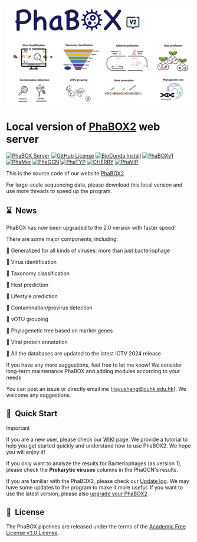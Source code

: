 <img src='imgs/logo.jpg'>


# Local version of [PhaBOX2](https://phage.ee.cityu.edu.hk) web server

[![PhaBOX Server](https://img.shields.io/badge/PhaBOX-Webserver-brightgreen)](http://phage.ee.cityu.edu.hk/)
[![GitHub License](https://img.shields.io/github/license/KennthShang/PhaBOX)](https://github.com/KennthShang/PhaBOX/blob/main/LICENSE.md)
[![BioConda Install](https://img.shields.io/conda/dn/bioconda/phabox.svg?style=flag&label=BioConda%20install)](https://anaconda.org/bioconda/phabox) 
[![PhaBOXv1](https://img.shields.io/static/v1.svg?label=PhaBOX_v1&message=bioadv/vbad101&color=blue)](https://doi.org/10.1093/bioadv/vbad101)
[![PhaMer](https://img.shields.io/static/v1.svg?label=PhaMer&message=bib/bbac258&color=blue)](https://doi.org/10.1093/bib/bbac258)
[![PhaGCN](https://img.shields.io/static/v1.svg?label=PhaGCN&message=bioinformatics/btab293&color=blue)](https://doi.org/10.1093/bioinformatics/btab293)
[![PhaTYP](https://img.shields.io/static/v1.svg?label=PhaTYP&message=bib/bbac487&color=blue)](https://doi.org/10.1093/bib/bbac487)
[![CHERRY](https://img.shields.io/static/v1.svg?label=CHERRY&message=bib/bbac182&color=blue)](https://doi.org/10.1093/bib/bbac182)
[![PhaVIP](https://img.shields.io/static/v1.svg?label=CHERRY&message=bioinformatics/btad229&color=blue)](https://doi.org/10.1093/bioinformatics/btad229)

This is the source code of our website [PhaBOX2](https://phage.ee.cityu.edu.hk). 

For large-scale sequencing data, please download this local version and use more threads to speed up the program.

<a name="news"></a>
## ⌛️&nbsp; News

PhaBOX has now been upgraded to the 2.0 version with faster speed!

There are some major components, including:

  🎉 Generalized for all kinds of viruses; more than just bacteriophage

  🎉 Virus identification

  🎉 Taxonomy classification

  🎉 Host prediction

  🎉 Lifestyle prediction

  🎉 Contamination/provirus detection

  🎉 vOTU grouping

  🎉 Phylogenetic tree based on marker genes

  🎉 Viral protein annotation

  🎉 All the databases are updated to the latest ICTV 2024 release

If you have any more suggestions, feel free to let me know! We consider long-term maintenance PhaBOX and adding modules according to your needs


You can post an issue or directly email me (jiayushang@cuhk.edu.hk). We welcome any suggestions.

<a name="quick"></a>
## 🚀&nbsp; Quick Start
> [!IMPORTANT]
> If you are a new user, please check our [WIKI](https://github.com/KennthShang/PhaBOX/wiki) page. We provide a tutorial to help you get started quickly and understand how to use PhaBOX2. We hope you will enjoy it!
>
> If you only want to analyze the results for Bacteriophages (as version 1), please check the **Prokarytic viruses** columns in the PhaGCN's results.


If you are familiar with the PhaBOX2, please check our [Update log](https://github.com/KennthShang/PhaBOX/wiki/Update-logs). We may have some updates to the program to make it more useful. If you want to use the latest version, please also [upgrade your PhaBOX2](https://github.com/KennthShang/PhaBOX/wiki#upgrading-phabox)


<a name="license"></a>

## 📘&nbsp; License
The PhaBOX pipelines are released under the terms of the [Academic Free License v3.0 License](https://choosealicense.com/licenses/afl-3.0/).

